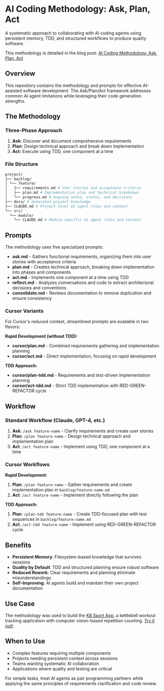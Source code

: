 # AI Coding Methodology: Ask, Plan, Act

A systematic approach to collaborating with AI coding agents using persistent memory, TDD,
and structured workflows to produce quality software.

This methodology is detailed in the blog post: [AI Coding Methodology: Ask, Plan,
Act](https://isidrok.github.io/posts/ai-coding-methodology)

## Overview

This repository contains the methodology and prompts for effective AI-assisted software
development. The Ask/Plan/Act framework addresses common AI agent limitations while
leveraging their code generation strengths.

## The Methodology

### Three-Phase Approach

1. **Ask:** Discover and document comprehensive requirements
2. **Plan:** Design technical approach and break down implementation
3. **Act:** Execute using TDD, one component at a time

### File Structure

```bash
project/
├── backlog/
│ └── feature/
│   ├── requirements.md # User stories and acceptance criteria
│   ├── plan.md # Implementation plan and technical breakdown
│   └── progress.md # Ongoing notes, status, and decisions
├── docs/ # Generated project knowledge
├── CLAUDE.md # Project-level AI agent rules and context
└── src/
  └── module/
    └── CLAUDE.md # Module-specific AI agent rules and context
```

## Prompts

The methodology uses five specialized prompts:

- **ask.md** - Gathers functional requirements, organizing them into user stories with
  acceptance criteria
- **plan.md** - Creates technical approach, breaking down implementation into phases and
  components
- **act.md** - Implements one component at a time using TDD
- **reflect.md** - Analyzes conversations and code to extract architectural decisions and
  conventions
- **consolidate.md** - Reviews documentation to remove duplication and ensure consistency

### Cursor Variants

For Cursor's reduced context, streamlined prompts are available in two flavors:

**Rapid Development (without TDD):**
- **cursor/plan.md** - Combined requirements gathering and implementation planning
- **cursor/act.md** - Direct implementation, focusing on rapid development

**TDD Approach:**
- **cursor/plan-tdd.md** - Requirements and test-driven implementation planning
- **cursor/act-tdd.md** - Strict TDD implementation with RED-GREEN-REFACTOR cycle

## Workflow

### Standard Workflow (Claude, GPT-4, etc.)

1. **Ask**: `/ask feature-name` - Clarify requirements and create user stories
2. **Plan**: `/plan feature-name` - Design technical approach and implementation plan
3. **Act**: `/act feature-name` - Implement using TDD, one component at a time

### Cursor Workflows

**Rapid Development:**
1. **Plan**: `/plan feature-name` - Gather requirements and create implementation plan in `backlog/feature-name.md`
2. **Act**: `/act feature-name` - Implement directly following the plan

**TDD Approach:**
1. **Plan**: `/plan-tdd feature-name` - Create TDD-focused plan with test sequences in `backlog/feature-name.md`
2. **Act**: `/act-tdd feature-name` - Implement using RED-GREEN-REFACTOR cycle

## Benefits

- **Persistent Memory**: Filesystem-based knowledge that survives sessions
- **Quality by Default**: TDD and structured planning ensure robust software
- **Reduced Rework**: Clear requirements and planning eliminate misunderstandings
- **Self-Improving**: AI agents build and maintain their own project documentation

## Use Case

The methodology was used to build the [KB Sport App](https://github.com/isidrok/kb-sport-app), a kettlebell workout tracking application with computer vision-based repetition counting. [Try it out!](https://isidrok.github.io/kb-sport-app/).

## When to Use

- Complex features requiring multiple components
- Projects needing persistent context across sessions
- Teams wanting systematic AI collaboration
- Applications where quality and testing are critical

For simple tasks, treat AI agents as pair programming partners while applying the same
principles of requirements clarification and code review.
